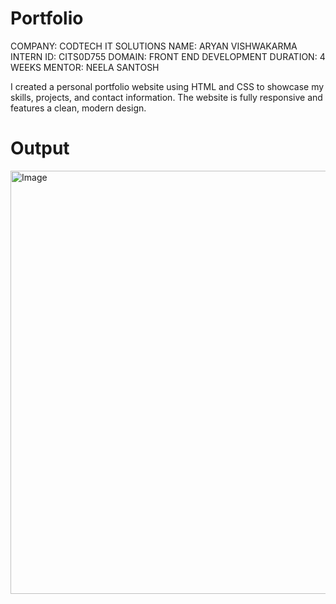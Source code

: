 # Portfolio
COMPANY: CODTECH IT SOLUTIONS
NAME: ARYAN VISHWAKARMA 
INTERN ID: CITS0D755 
DOMAIN: FRONT END DEVELOPMENT
DURATION: 4 WEEKS
MENTOR: NEELA SANTOSH

I created a personal portfolio website using HTML and CSS to showcase my skills, projects, and contact information. The website is fully responsive and features a clean, modern design. 

# Output
<img width="1337" height="677" alt="Image" src="https://github.com/user-attachments/assets/14616d0f-b465-4eb0-ad88-cb6cb5a5270e" />
